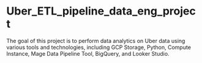 # Uber_ETL_pipeline_data_eng_project
The goal of this project is to perform data analytics on Uber data using various tools and technologies, including GCP Storage, Python, Compute Instance, Mage Data Pipeline Tool, BigQuery, and Looker Studio.
